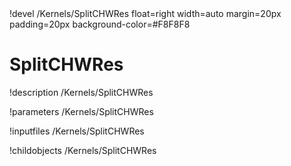<!-- MOOSE Object Documentation Stub: Remove this when content is added. -->!devel /Kernels/SplitCHWRes float=right width=auto margin=20px padding=20px background-color=#F8F8F8


# SplitCHWRes
!description /Kernels/SplitCHWRes

!parameters /Kernels/SplitCHWRes

!inputfiles /Kernels/SplitCHWRes

!childobjects /Kernels/SplitCHWRes
